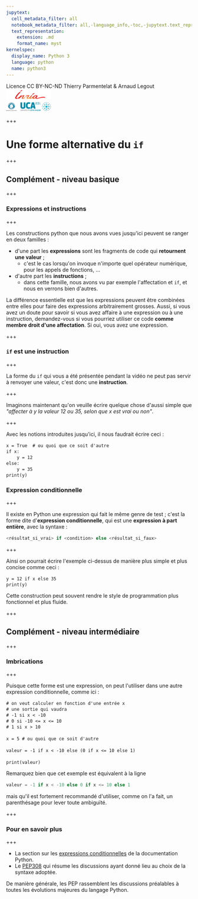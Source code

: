 ```yaml
---
jupytext:
  cell_metadata_filter: all
  notebook_metadata_filter: all,-language_info,-toc,-jupytext.text_representation.jupytext_version,-jupytext.text_representation.format_version
  text_representation:
    extension: .md
    format_name: myst
kernelspec:
  display_name: Python 3
  language: python
  name: python3
---
```


<div class="licence">
<span>Licence CC BY-NC-ND</span>
<span>Thierry Parmentelat &amp; Arnaud Legout</span>
<span><img src="media/both-logos-small-alpha.png" /></span>
</div>

+++

# Une forme alternative du `if`

+++

## Complément - niveau basique

+++

### Expressions et instructions

+++

Les constructions python que nous avons vues jusqu'ici peuvent se ranger en deux familles :

* d'une part les **expressions** sont les fragments de code qui **retournent une valeur** ;
  * c'est le cas lorsqu'on invoque n'importe quel opérateur numérique, pour les appels de fonctions, ...
* d'autre part les **instructions** ;
  * dans cette famille, nous avons vu par exemple l'affectation et `if`, et nous en verrons bien d'autres.

La différence essentielle est que les expressions peuvent être combinées entre elles pour faire des expressions arbitrairement grosses. Aussi, si vous avez un doute pour savoir si vous avez affaire à une expression ou à une instruction, demandez-vous si vous pourriez utiliser ce code **comme membre droit d'une affectation**. Si oui, vous avez une expression.

+++

### `if` est une instruction

+++

La forme du `if` qui vous a été présentée pendant la vidéo ne peut pas servir à renvoyer une valeur, c'est donc une **instruction**.

+++

Imaginons maintenant qu'on veuille écrire quelque chose d'aussi simple que *"affecter à y la valeur 12 ou 35, selon que x est vrai ou non"*.

+++

Avec les notions introduites jusqu'ici, il nous faudrait écrire ceci :

```{code-cell}
x = True  # ou quoi que ce soit d'autre
if x:
    y = 12
else:
    y = 35
print(y)
```

### Expression conditionnelle

+++

Il existe en Python une expression qui fait le même genre de test ; c'est la forme dite d'**expression conditionnelle**, qui est une **expression à part entière**, avec la syntaxe :

```python
<résultat_si_vrai> if <condition> else <résultat_si_faux>
```

+++

Ainsi on pourrait écrire l'exemple ci-dessus de manière plus simple et plus concise comme ceci :

```{code-cell}
y = 12 if x else 35
print(y)
```

Cette construction peut souvent rendre le style de programmation plus fonctionnel et plus fluide.

+++

## Complément - niveau intermédiaire

+++

### Imbrications

+++

Puisque cette forme est une expression, on peut l'utiliser dans une autre expression conditionnelle, comme ici :

```{code-cell}
# on veut calculer en fonction d'une entrée x
# une sortie qui vaudra
# -1 si x < -10
# 0 si -10 <= x <= 10
# 1 si x > 10

x = 5 # ou quoi que ce soit d'autre

valeur = -1 if x < -10 else (0 if x <= 10 else 1)

print(valeur)
```

Remarquez bien que cet exemple est équivalent à la ligne

```python
valeur = -1 if x < -10 else 0 if x <= 10 else 1
```

mais qu'il est fortement recommandé d'utiliser, comme on l'a fait, un parenthésage pour lever toute ambiguïté.

+++

### Pour en savoir plus

+++

 * La section sur les [expressions conditionnelles](https://docs.python.org/3/reference/expressions.html#conditional-expressions) de la documentation Python.
 * Le [PEP308](http://legacy.python.org/dev/peps/pep-0308/) qui résume les discussions ayant donné lieu au choix de la syntaxe adoptée.

De manière générale, les PEP rassemblent les discussions préalables à toutes les évolutions majeures du langage Python.
